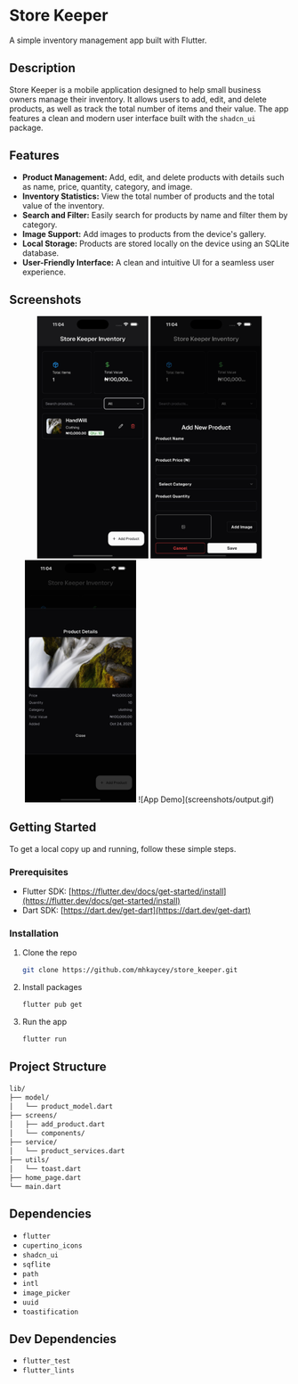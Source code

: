 # Store Keeper

A simple inventory management app built with Flutter.

## Description

Store Keeper is a mobile application designed to help small business owners manage their inventory. It allows users to add, edit, and delete products, as well as track the total number of items and their value. The app features a clean and modern user interface built with the `shadcn_ui` package.

## Features

- **Product Management:** Add, edit, and delete products with details such as name, price, quantity, category, and image.
- **Inventory Statistics:** View the total number of products and the total value of the inventory.
- **Search and Filter:** Easily search for products by name and filter them by category.
- **Image Support:** Add images to products from the device's gallery.
- **Local Storage:** Products are stored locally on the device using an SQLite database.
- **User-Friendly Interface:** A clean and intuitive UI for a seamless user experience.

## Screenshots

<div align="center">
<img src="screenshots/homepage.png" alt="Home Page" width="200"/>
<img src="screenshots/add_product.png" alt="Add Product Page" width="200"/>
<img src="screenshots/product_details.png" alt="Product Detail Page" width="200"/>
![App Demo](screenshots/output.gif)
</div>

## Getting Started

To get a local copy up and running, follow these simple steps.

### Prerequisites

- Flutter SDK: [https://flutter.dev/docs/get-started/install](https://flutter.dev/docs/get-started/install)
- Dart SDK: [https://dart.dev/get-dart](https://dart.dev/get-dart)

### Installation

1.  Clone the repo
    ```sh
    git clone https://github.com/mhkaycey/store_keeper.git
    ```
2.  Install packages
    ```sh
    flutter pub get
    ```
3.  Run the app
    ```sh
    flutter run
    ```

## Project Structure

```
lib/
├── model/
│   └── product_model.dart
├── screens/
│   ├── add_product.dart
│   └── components/
├── service/
│   └── product_services.dart
├── utils/
│   └── toast.dart
├── home_page.dart
└── main.dart
```

## Dependencies

- `flutter`
- `cupertino_icons`
- `shadcn_ui`
- `sqflite`
- `path`
- `intl`
- `image_picker`
- `uuid`
- `toastification`

## Dev Dependencies

- `flutter_test`
- `flutter_lints`
